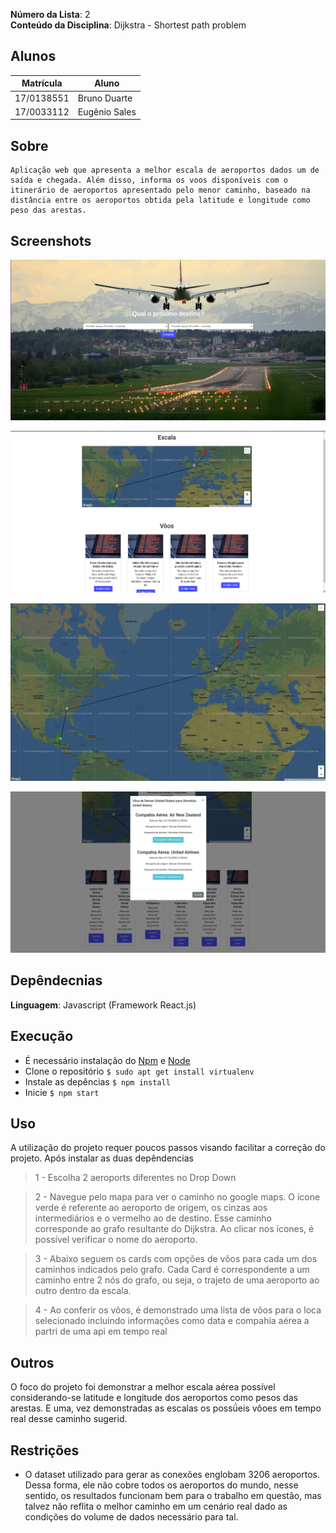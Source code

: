 **Número da Lista**: 2<br>
**Conteúdo da Disciplina**: Dijkstra - Shortest path problem<br>

## Alunos
|Matrícula | Aluno |
| -- | -- |
| 17/0138551|Bruno Duarte|
| 17/0033112|Eugênio Sales|

## Sobre 
    Aplicação web que apresenta a melhor escala de aeroportos dados um de saída e chegada. Além disso, informa os voos disponíveis com o itinerário de aeroportos apresentado pelo menor caminho, baseado na distância entre os aeroportos obtida pela latitude e longitude como peso das arestas.

## Screenshots

![home](./public/home.png)

![itinerary](./public/itinerary.png)

![maps](./public/maps.png)

![flights](./public/flights.png)


## Depêndecnias

**Linguagem**: Javascript (Framework React.js)
<br>

## Execução

- É necessário instalação do [Npm](https://docs.npmjs.com/cli/install) e [Node](https://nodejs.org/en/download/)
- Clone o repositório `$ sudo apt get install virtualenv`
- Instale as depências `$ npm install`
- Inicie `$ npm start`

## Uso 
A utilização do projeto requer poucos passos visando facilitar a correção do projeto. Após instalar as duas depêndencias

> 1 - Escolha 2 aeroports diferentes no Drop Down

> 2 - Navegue pelo mapa para ver o caminho no google maps. O ícone verde é referente ao aeroporto de origem, os cinzas aos intermediários e o vermelho ao de destino. Esse caminho corresponde ao grafo resultante do Dijkstra. Ao clicar nos ícones, é possível verificar o nome do aeroporto.

> 3 - Abaixo seguem os cards com opções de vôos para cada um dos caminhos indicados pelo grafo. Cada Card é correspondente a um caminho entre 2 nós do grafo, ou seja, o trajeto de uma aeroporto ao outro dentro da escala.

> 4 - Ao conferir os vôos, é demonstrado uma lista de vôos para o loca selecionado incluindo informações como data e compahia aérea a partri de uma api em tempo real


## Outros 
O foco do projeto foi demonstrar a melhor escala aérea possível considerando-se latitude e longitude dos aeroportos como pesos das arestas. E uma, vez demonstradas as escalas os possǘeis vôoes em tempo real desse caminho sugerid.

## Restrições
 * O dataset utilizado para gerar as conexões englobam 3206 aeroportos. Dessa forma, ele não cobre todos os aeroportos do mundo, nesse sentido, os resultados funcionam bem para o trabalho em questão, mas talvez não reflita o melhor caminho em um cenário real dado as condições do volume de dados necessário para tal.
